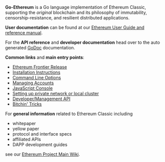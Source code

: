 __Go-Ethereum__ is a Go language implementation of Ethereum Classic, supporting the _original_ blockchain and its philosophy of immutability,  censorship-resistance, and resilient distributed applications.

__User documentation__ can be found at our [Ethereum User Guide and reference manual](http://ethereum.gitbooks.io/frontier-guide/content/).

For the __API reference__ and __developer documentation__ head over to the auto generated [GoDoc](https://godoc.org/github.com/ethereumproject/go-ethereum) documentation.

__Common links__ and __main entry points__:

* [Ethereum Frontier Release](https://github.com/ethereumproject/go-ethereum/wiki/Frontier)
* [Installation Instructions](https://github.com/ethereumproject/go-ethereum/wiki/Building-Ethereum)
* [Command Line Options](https://github.com/ethereumproject/go-ethereum/wiki/Command-Line-Options)
* [Managing Accounts](https://github.com/ethereumproject/go-ethereum/wiki/Managing-your-accounts)
* [JavaScript Console](https://github.com/ethereumproject/go-ethereum/wiki/JavaScript-Console)
* [Setting up private network or local cluster](https://github.com/ethereumproject/go-ethereum/wiki/Setting-up-private-network-or-local-cluster)
* [Developer/Management API](https://github.com/ethereumproject/go-ethereum/wiki/Management-APIs)
* [Bitchin' Tricks](https://github.com/ethereumproject/go-ethereum/wiki/bitchin-tricks)

For __general information__ related to Ethereum Classic including 
- whitepaper 
- yellow paper 
- protocol and interface specs
- affiliated APIs 
- DAPP development guides

see our [Ethereum Project Main Wiki](https://github.com/ethereumproject/wiki/wiki). 